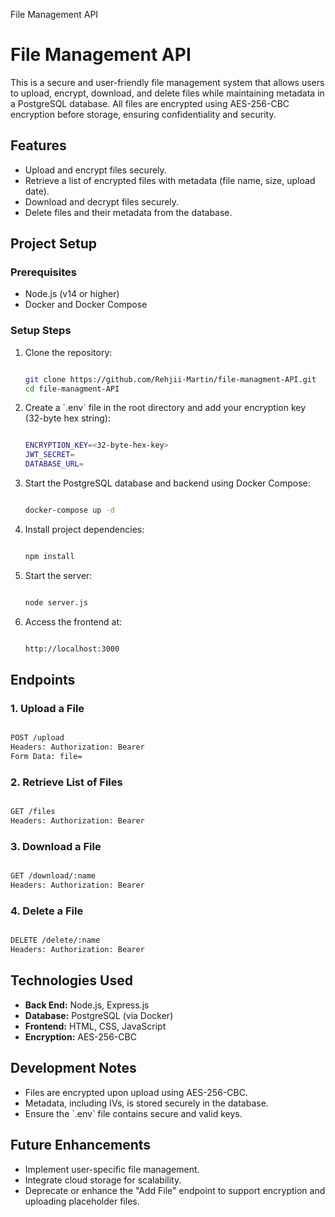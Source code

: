 File Management API

# File Management API

This is a secure and user-friendly file management system that allows users to upload, encrypt, download, and delete files while maintaining metadata in a PostgreSQL database. All files are encrypted using AES-256-CBC encryption before storage, ensuring confidentiality and security.

## Features

- Upload and encrypt files securely.
- Retrieve a list of encrypted files with metadata (file name, size, upload date).
- Download and decrypt files securely.
- Delete files and their metadata from the database.

## Project Setup

### Prerequisites

- Node.js (v14 or higher)
- Docker and Docker Compose

### Setup Steps

1.  Clone the repository:

    ```bash

    git clone https://github.com/Rehjii-Martin/file-managment-API.git
    cd file-managment-API

    ```

2.  Create a \`.env\` file in the root directory and add your encryption key (32-byte hex string):

    ```bash

    ENCRYPTION_KEY=<32-byte-hex-key>
    JWT_SECRET=
    DATABASE_URL=

    ```

3.  Start the PostgreSQL database and backend using Docker Compose:

    ```bash

    docker-compose up -d

    ```

4.  Install project dependencies:

    ```bash

    npm install

    ```

5.  Start the server:

    ```bash

    node server.js

    ```

6.  Access the frontend at:

    ```bash

    http://localhost:3000

    ```

## Endpoints

### 1\. Upload a File

```bash

POST /upload
Headers: Authorization: Bearer
Form Data: file=

```

### 2\. Retrieve List of Files

```bash

GET /files
Headers: Authorization: Bearer

```

### 3\. Download a File

```bash

GET /download/:name
Headers: Authorization: Bearer

```

### 4\. Delete a File

```bash

DELETE /delete/:name
Headers: Authorization: Bearer

```

## Technologies Used

- **Back End:** Node.js, Express.js
- **Database:** PostgreSQL (via Docker)
- **Frontend:** HTML, CSS, JavaScript
- **Encryption:** AES-256-CBC

## Development Notes

- Files are encrypted upon upload using AES-256-CBC.
- Metadata, including IVs, is stored securely in the database.
- Ensure the \`.env\` file contains secure and valid keys.

## Future Enhancements

- Implement user-specific file management.
- Integrate cloud storage for scalability.
- Deprecate or enhance the "Add File" endpoint to support encryption and uploading placeholder files.
